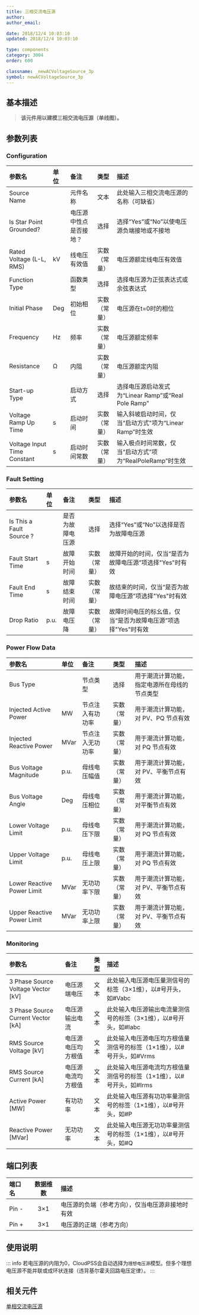```yaml
---
title: 三相交流电压源
author: 
author_email:

date: 2018/12/4 10:03:10
updated: 2018/12/4 10:03:10

type: components
category: 3004
order: 600

classname: _newACVoltageSource_3p
symbol: newACVoltageSource_3p
---
```

## 基本描述


> **该元件用以建模三相交流电压源（单线图）。**

## 参数列表
### Configuration
| 参数名 | 单位 | 备注 | 类型 | 描述 |
| :--- | :--- | :--- | :--: | :--- |
| Source Name |  | 元件名称 | 文本 | 此处输入三相交流电压源的名称（可缺省） |
| Is Star Point Grounded? |  | 电压源中性点是否接地？ | 选择 | 选择“Yes”或“No”以使电压源负端接地或不接地 |
| Rated Voltage (L-L, RMS) | kV | 线电压有效值 | 实数（常量） | 电压源额定线电压有效值 |
| Function Type |  | 函数类型 | 选择 | 选择电压源为正弦表达式或余弦表达式 |
| Initial Phase | Deg | 初始相位 | 实数（常量） | 电压源在t=0时的相位 |
| Frequency | Hz | 频率 | 实数（常量） |  电压源额定频率 |
| Resistance | Ω | 内阻 | 实数（常量） | 电压源额定内阻 |
| Start-up Type |  | 启动方式 | 选择 | 选择电压源启动发式为“Linear Ramp”或“Real Pole Ramp” |
| Voltage Ramp Up Time | s | 启动时间 | 实数（常量） | 输入斜坡启动时间，仅当“启动方式"项为“Linear Ramp”时生效 |
| Voltage Input Time Constant | s | 启动时间常数 | 实数（常量） | 输入极点时间常数，仅当“启动方式”项为“RealPoleRamp”时生效 |

### Fault Setting
| 参数名 | 单位 | 备注 | 类型 | 描述 |
| :--- | :--- | :--- | :--: | :--- |
| Is This a Fault Source ? |  | 是否为故障电压源 | 选择 | 选择“Yes”或“No”以选择是否为故障电压源 |
| Fault Start Time | s | 故障开始时间 | 实数（常量） | 故障开始的时间，仅当“是否为故障电压源”项选择"Yes"时有效 |
| Fault End Time | s | 故障结束时间 | 实数（常量） | 故结束的时间，仅当“是否为故障电压源”项选择"Yes"时有效 |
| Drop Ratio | p.u. | 故障电压降 | 实数（常量） | 故障时间电压的标幺值，仅当“是否为故障电压源”项选择"Yes"时有效 |

### Power Flow Data
| 参数名 | 单位 | 备注 | 类型 | 描述 |
| :--- | :--- | :--- | :--: | :--- |
| Bus Type |  | 节点类型 | 选择 | 用于潮流计算功能，指定电源所在母线的节点类型 |
| Injected Active Power | MW | 节点注入有功功率 | 实数（常量） | 用于潮流计算功能，对 PV、PQ 节点有效 |
| Injected Reactive Power | MVar | 节点注入无功功率 | 实数（常量） | 用于潮流计算功能，对 PQ 节点有效 |
| Bus Voltage Magnitude | p.u. | 母线电压幅值 | 实数（常量） | 用于潮流计算功能，对 PV、平衡节点有效 |
| Bus Voltage Angle | Deg | 母线电压相位 | 实数（常量） | 用于潮流计算功能，对平衡节点有效 |
| Lower Voltage Limit | p.u. | 母线电压下限 | 实数（常量） | 用于潮流计算功能，对 PQ 节点有效 |
| Upper Voltage Limit | p.u. | 母线电压上限 | 实数（常量） | 用于潮流计算功能，对 PQ 节点有效 |
| Lower Reactive Power Limit | MVar | 无功功率下限 | 实数（常量） | 用于潮流计算功能，对 PV、平衡节点有效 |
| Upper Reactive Power Limit | MVar | 无功功率上限 | 实数（常量） | 用于潮流计算功能，对 PV、平衡节点有效 |

### Monitoring
| 参数名 | 备注 | 类型 | 描述 |
| :--- | :--- | :--: | :--- |
| 3 Phase Source Voltage Vector \[kV\] | 电压源端电压 | 文本 | 此处输入电压源电压量测信号的标签（3×1维），以#号开头，如#Vabc |
| 3 Phase Source Current Vector \[kA\] | 电压源输出电流 | 文本 | 此处输入电压源输出电流量测信号的标签（3×1维），以#号开头，如#Iabc |
| RMS Source Voltage \[kV\] | 电压源电压均方根值 | 文本 | 此处输入电压源电压均方根值量测信号的标签（1×1维），以#号开头，如#Vrms |
| RMS Source Current \[kA\] | 电压源电流均方根值 | 文本 | 此处输入电压源电流均方根值量测信号的标签（1×1维），以#号开头，如#Irms |
| Active Power \[MW\] | 有功功率 | 文本 | 此处输入电压源有功功率量测信号的标签（1×1维），以#号开头，如#P |
| Reactive Power \[MVar\] | 无功功率 | 文本 | 此处输入电压源无功功率量测信号的标签（1×1维），以#号开头，如#Q |


## 端口列表

| 端口名 | 数据维数 | 描述 |
| :--- | :--:  | :--- |
| Pin - | 3×1 |电压源的负端（参考方向），仅当电压源非接地时有效 |
| Pin + | 3×1 |电压源的正端（参考方向）|

## 使用说明

::: info
若电压源的内阻为0，CloudPSS会自动选择为`理想电压源`模型。但多个理想电压源不能并联或成环状连接（违背基尔霍夫回路电压定律）。
:::


## 相关元件

[单相交流电压源](comp_newACVoltageSource_1p.md)
